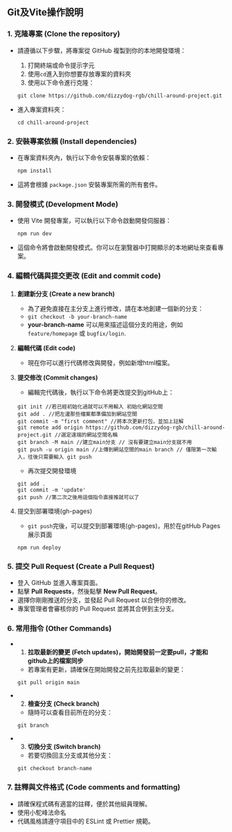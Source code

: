 ## Git及Vite操作說明

### 1\. 克隆專案 (Clone the repository)

- 請遵循以下步驟，將專案從 GitHub 複製到你的本地開發環境：
    1. 打開終端或命令提示字元
    2. 使用`cd`進入到你想要存放專案的資料夾
    3. 使用以下命令進行克隆：
    ```
    git clone https://github.com/dizzydog-rgb/chill-around-project.git
    ```
- 進入專案資料夾：

    ```
    cd chill-around-project
    ```

### 2\. 安裝專案依賴 (Install dependencies)

- 在專案資料夾內，執行以下命令安裝專案的依賴：
    ```
    npm install
    ```
- 這將會根據 `package.json` 安裝專案所需的所有套件。

### 3\. 開發模式 (Development Mode)

- 使用 Vite 開發專案，可以執行以下命令啟動開發伺服器：
    ```
    npm run dev
    ```
- 這個命令將會啟動開發模式。你可以在瀏覽器中打開顯示的本地網址來查看專案。

### 4\. 編輯代碼與提交更改 (Edit and commit code)

#### 

1. **創建新分支 (Create a new branch)**
    - 為了避免直接在主分支上進行修改，請在本地創建一個新的分支：
    - `git checkout -b your-branch-name`
    - **your-branch-name** 可以用來描述這個分支的用途，例如 `feature/homepage` 或 `bugfix/login`.

2. **編輯代碼 (Edit code)**
    - 現在你可以進行代碼修改與開發，例如新增html檔案。

3. **提交修改 (Commit changes)**
    - 編輯完代碼後，執行以下命令將更改提交到gitHub上：
    ```
    git init //若已經初始化過就可以不用輸入 初始化網站空間
    git add . //把左邊那些檔案都準備加到網站空間
    git commit -m "first comment" //將本次更新打包，並加上註解
    git remote add origin https://github.com/dizzydog-rgb/chill-around-project.git //選定遠端的網站空間名稱
    git branch -M main //建立main分支 // 沒有要建立main分支就不用
    git push -u origin main //上傳到網站空間的main branch // 僅限第一次輸入，往後只需要輸入 git push
    ```
    - 再次提交開發環境
    ```
    git add .
    git commit -m 'update'
    git push //第二次之後用這個指令直接推就可以了
    ```

4. 提交到部署環境(gh-pages)
    - `git push`完後，可以提交到部署環境(gh-pages)，用於在gitHub Pages 展示頁面
    ```
    npm run deploy
    ```

### 5\. 提交 Pull Request (Create a Pull Request)

- 登入 GitHub 並進入專案頁面。
- 點擊 **Pull Requests**，然後點擊 **New Pull Request**。
- 選擇你剛剛推送的分支，並發起 Pull Request 以合併你的修改。
- 專案管理者會審核你的 Pull Request 並將其合併到主分支。

### 6\. 常用指令 (Other Commands)

- 1. **拉取最新的變更 (Fetch updates)，開始開發前一定要pull，才能和github上的檔案同步**
    - 若專案有更新，請確保在開始開發之前先拉取最新的變更：
    ```
    git pull origin main
    ```

- 2. **檢查分支 (Check branch)**
    - 隨時可以查看目前所在的分支：
    ```
    git branch
    ```

- 3. **切換分支 (Switch branch)**
    - 若要切換回主分支或其他分支：
    ```
    git checkout branch-name
    ```

 ### 7\. 註釋與文件格式 (Code comments and formatting)
- 請確保程式碼有適當的註釋，便於其他組員理解。
- 使用小駝峰法命名
- 代碼風格請遵守項目中的 ESLint 或 Prettier 規範。
